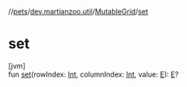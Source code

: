 //[pets](../../../index.md)/[dev.martianzoo.util](../index.md)/[MutableGrid](index.md)/[set](set.md)

# set

[jvm]\
fun [set](set.md)(rowIndex: [Int](https://kotlinlang.org/api/latest/jvm/stdlib/kotlin/-int/index.html), columnIndex: [Int](https://kotlinlang.org/api/latest/jvm/stdlib/kotlin/-int/index.html), value: [E](index.md)): [E](index.md)?
